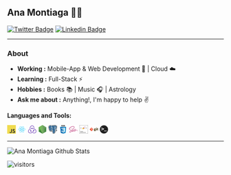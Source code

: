 ## Ana Montiaga 👨‍💻
[![Twitter Badge](https://img.shields.io/badge/-AMontiaga-1ca0f1?style=flat-square&logo=twitter&logoColor=white&link=https://twitter.com/AMontiaga)](https://twitter.com/AMontiaga) 
[![Linkedin Badge](https://img.shields.io/badge/-Ana_Montiaga-blue?style=flat-square&logo=Linkedin&logoColor=white&link=https://www.linkedin.com/in/anamontiaga/)](https://www.linkedin.com/in/anamontiaga/) 

---------------------------------------------------------------------------------------------------------------------------------------------------------------------------------
### About
-  **Working :** Mobile-App & Web Development :iphone: | Cloud :cloud: 
-  **Learning :** Full-Stack :zap: 
-  **Hobbies :** Books :books: | Music :headphones: | Astrology
-  **Ask me about :** Anything!, I'm happy to help :v:

**Languages and Tools:**  

<code><img height="20" src="https://raw.githubusercontent.com/github/explore/80688e429a7d4ef2fca1e82350fe8e3517d3494d/topics/javascript/javascript.png"></code>
<code><img height="20" src="https://raw.githubusercontent.com/github/explore/80688e429a7d4ef2fca1e82350fe8e3517d3494d/topics/react/react.png"></code>
<code><img height="20" src="https://raw.githubusercontent.com/github/explore/80688e429a7d4ef2fca1e82350fe8e3517d3494d/topics/redux/redux.png"></code>
<code><img height="20" src="https://raw.githubusercontent.com/github/explore/80688e429a7d4ef2fca1e82350fe8e3517d3494d/topics/nodejs/nodejs.png"></code>
<code><img height="20" src="https://raw.githubusercontent.com/github/explore/80688e429a7d4ef2fca1e82350fe8e3517d3494d/topics/postgresql/postgresql.png"></code>
<code><img height="20" src="https://raw.githubusercontent.com/github/explore/80688e429a7d4ef2fca1e82350fe8e3517d3494d/topics/css/css.png"></code>
<code><img height="20" src="https://raw.githubusercontent.com/github/explore/80688e429a7d4ef2fca1e82350fe8e3517d3494d/topics/sass/sass.png"></code>
<code><img height="20" src="https://raw.githubusercontent.com/github/explore/80688e429a7d4ef2fca1e82350fe8e3517d3494d/topics/styled-components/styled-components.png"></code>
<code><img height="20" src="https://raw.githubusercontent.com/github/explore/80688e429a7d4ef2fca1e82350fe8e3517d3494d/topics/git/git.png"></code>
<code><img height="20" src="https://raw.githubusercontent.com/github/explore/80688e429a7d4ef2fca1e82350fe8e3517d3494d/topics/terminal/terminal.png"></code>

---------------------------------------------------------------------------------------------------------------------------------------------------------------------------------

![Ana Montiaga Github Stats](https://github-readme-stats.vercel.app/api?username=anamontiaga&show_icons=true&title_color=fff&icon_color=79ff97&text_color=9f9f9f&bg_color=151515)

![visitors](https://visitor-badge.glitch.me/badge?page_id=anamontiaga.anamontiaga) 




